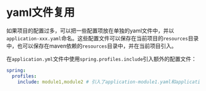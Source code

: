 # yaml文件复用

如果项目的配置过多，可以把一些配置项放在单独的yaml文件中，并以`application-xxx.yaml`命名。这些配置文件可以保存在当前项目的`resources`目录中，也可以保存在maven依赖的`resources`目录中，并在当前项目引入。

在`application.yml`文件中使用`spring.profiles.include`引入额外的配置文件：

```yaml
spring:
  profiles:
    include: module1,module2 # 引入了application-module1.yaml和application-module2.yaml
```
